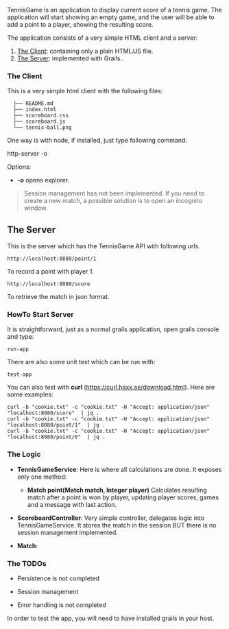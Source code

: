 

TennisGame is an application to display current score of a tennis game. The application will start showing an empty game, and the user will be able to add a point to a player, showing the resulting score.

The application consists of a very simple HTML client and a server:

  1. [The Client](#section_client): containing only a plain HTML/JS file.
  1. [The Server](#section_server): implemented with Grails..
 
<a name='section_client'/>

### The Client

This is a very simple html client with the following files:
  
      ├── README.md
      ├── index.html
      ├── scoreboard.css
      ├── scoreboard.js
      └── tennis-ball.png

One way is with node, if installed, just type following command:
  
  http-server -o 

Options:

* **-o** opens explorer.

> Session management has not been implemented. 
> If you need to create a new match, a possible solution is to open  an incognito window.

<!--
  http-server -c-1 -o --cors
--->
  
<a name='section_server'/>

## The Server

This is the server which has the TennisGame API with following urls.

    http://localhost:8080/point/1
    
To record a point with player 1.
    
    http://localhost:8080/score

To retrieve the match in json format.

### HowTo Start Server

It is straightforward, just as a normal grails application, open grails console and type:

    run-app
    
There are also some unit test which can be run with:

    test-app
    
You can also test with __curl__ (https://curl.haxx.se/download.html). Here are some examples:

    curl -b "cookie.txt" -c "cookie.txt" -H "Accept: application/json" "localhost:8080/score"  | jq .
    curl -b "cookie.txt" -c "cookie.txt" -H "Accept: application/json" "localhost:8080/point/1"  | jq .
    curl -b "cookie.txt" -c "cookie.txt" -H "Accept: application/json" "localhost:8080/point/0"  | jq .
    
### The Logic

* **TennisGameService**: Here is where all calculations are done. It exposes only one method:

    *  **Match point(Match match, Integer player)** Calculates resulting match after a point is won by player, updating player scores, games and a message with last action.

* **ScoreboardController**: Very simple controller, delegates logic into TennisGameService. 
It stores the match in the session BUT there is no session management implemented. 

* **Match**:
        
### The TODOs

* Persistence is not completed

* Session management

* Error handling is not completed

<!--
    http-server -c-1 -o --cors
--->

In order to test the app, you will need to have installed grails in your host. 


